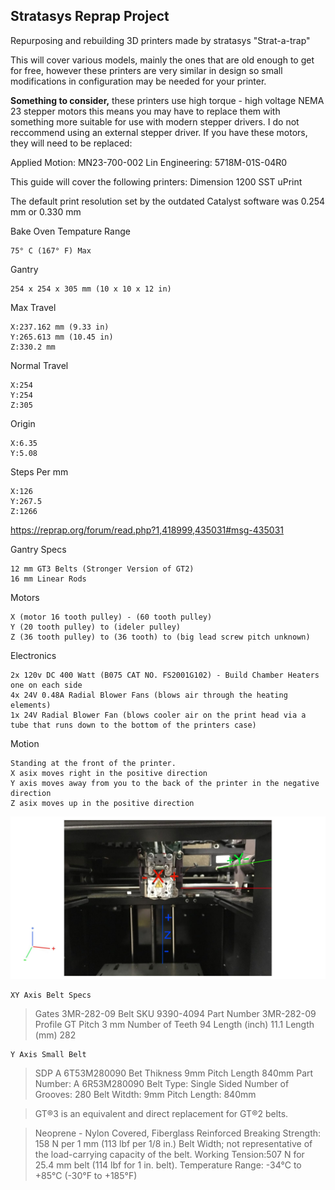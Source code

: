 ﻿## Stratasys Reprap Project

Repurposing and rebuilding 3D printers made by stratasys "Strat-a-trap"

This will cover various models, mainly the ones that are old enough to get for free, however these printers are very similar in design so small modifications in configuration may be needed for your printer.

**Something to consider,** these printers use high torque - high voltage NEMA 23 stepper motors this means you may have to replace them with something more suitable for use with modern stepper drivers. 
I do not reccommend using an external stepper driver.
If you have these motors, they will need to be replaced: 

Applied Motion: MN23-700-002 
Lin Engineering: 5718M-01S-04R0

This guide will cover the following printers:
Dimension 1200 SST
uPrint

The default print resolution set by the outdated Catalyst software was 0.254 mm or 0.330 mm


Bake Oven Tempature Range

    75° C (167° F) Max

Gantry

    254 x 254 x 305 mm (10 x 10 x 12 in)


Max Travel

    X:237.162 mm (9.33 in) 
    Y:265.613 mm (10.45 in)
    Z:330.2 mm
  
Normal Travel

    X:254
    Y:254
    Z:305
  
Origin

    X:6.35
    Y:5.08
Steps Per mm

    X:126 
    Y:267.5
    Z:1266

https://reprap.org/forum/read.php?1,418999,435031#msg-435031 


Gantry Specs

    12 mm GT3 Belts (Stronger Version of GT2)
    16 mm Linear Rods
Motors

    X (motor 16 tooth pulley) - (60 tooth pulley)
    Y (20 tooth pulley) to (ideler pulley)
    Z (36 tooth pulley) to (36 tooth) to (big lead screw pitch unknown)
Electronics

    2x 120v DC 400 Watt (B075 CAT NO. FS2001G102) - Build Chamber Heaters one on each side
    4x 24V 0.48A Radial Blower Fans (blows air through the heating elements)
    1x 24V Radial Blower Fan (blows cooler air on the print head via a tube that runs down to the bottom of the printers case)

Motion

    Standing at the front of the printer.
    X asix moves right in the positive direction
    Y axis moves away from you to the back of the printer in the negative direction
    Z asix moves up in the positive direction

![ScreenShot](Stratasysxyz_illustration1.jpg)

    XY Axis Belt Specs

>Gates 3MR-282-09 Belt
>SKU 9390-4094
>Part Number 3MR-282-09
>Profile GT
>Pitch	3 mm
>Number of Teeth 94
>Length (inch)	11.1
>Length (mm)	282


    Y Axis Small Belt

>SDP A 6T53M280090
>Bet Thikness 9mm
>Pitch Length 840mm
>Part Number: A 6R53M280090
>Belt Type: Single Sided
>Number of Grooves: 280
>Belt Witdth: 9mm
>Pitch Length: 840mm

>GT®3 is an equivalent and direct replacement for GT®2 belts.

>Neoprene - Nylon Covered, Fiberglass Reinforced
>Breaking Strength: 158 N per 1 mm (113 lbf per 1/8 in.) 
>Belt Width; not representative of the load-carrying capacity of the belt.
>Working Tension:507 N for 25.4 mm belt (114 lbf for 1 in. belt).
>Temperature Range: -34°C to +85°C (-30°F to +185°F)